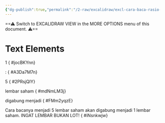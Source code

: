 ```yaml
---
{"dg-publish":true,"permalink":"/2-raw/excalidraw/excl-cara-baca-rasio-reverse-stock-split/","tags":["excalidraw"]}
---
```


==⚠  Switch to EXCALIDRAW VIEW in the MORE OPTIONS menu of this document. ⚠==


# Text Elements
1
{ #jocBKYnn}


:
{ #A3Da7M7n}


5
{ #2PRsjQlY}


lembar saham
{ #mdNmLM3j}


digabung menjadi
{ #FMm2yqzE}


Cara bacanya menjadi 5 lembar saham akan digabung menjadi 1 lembar saham.
INGAT LEMBAR BUKAN LOT!
{ #iNsnkwjw}


